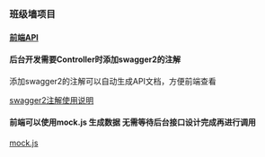 ### 班级墙项目



#### [前端API](https://www.eolinker.com/#/share/index?shareCode=inuCyy)


#### 后台开发需要Controller时添加swagger2的注解
添加swagger2的注解可以自动生成API文档，方便前端查看

[swagger2注解使用说明](https://blog.csdn.net/sanyaoxu_2/article/details/80555328)


#### 前端可以使用mock.js 生成数据 无需等待后台接口设计完成再进行调用
[mock.js](https://juejin.im/post/599c1bfaf265da248d0cc6b6)

